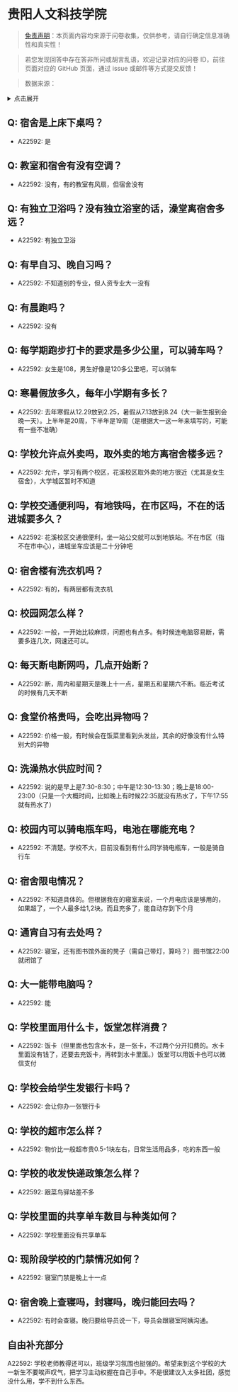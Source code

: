 # 贵阳人文科技学院

> [免责声明](https://colleges.chat/#_3)：本页面内容均来源于问卷收集，仅供参考，请自行确定信息准确性和真实性！

> 若您发现回答中存在答非所问或胡言乱语，欢迎记录对应的问卷 ID，前往页面对应的 GitHub 页面，通过 issue 或邮件等方式提交反馈！

> 数据来源：

<details><summary>点击展开</summary>
<ul>
<li>A22592: 匿名 (2024 年 06 月)</li>
</ul>
</details>

## Q: 宿舍是上床下桌吗？

- A22592: 是

## Q: 教室和宿舍有没有空调？

- A22592: 没有，有的教室有风扇，但宿舍没有

## Q: 有独立卫浴吗？没有独立浴室的话，澡堂离宿舍多远？

- A22592: 有独立卫浴

## Q: 有早自习、晚自习吗？

- A22592: 不知道别的专业，但人资专业大一没有

## Q: 有晨跑吗？

- A22592: 没有

## Q: 每学期跑步打卡的要求是多少公里，可以骑车吗？

- A22592: 女生是108，男生好像是120多公里吧，可以骑车

## Q: 寒暑假放多久，每年小学期有多长？

- A22592: 去年寒假从12.29放到2.25，暑假从7.13放到8.24（大一新生报到会晚一天）。上半年是20周，下半年是19周（是根据大一这一年来填写的，可能有一些不准确）

## Q: 学校允许点外卖吗，取外卖的地方离宿舍楼多远？

- A22592: 允许，学习有两个校区，花溪校区取外卖的地方很近（尤其是女生宿舍），大学城区暂时不知道

## Q: 学校交通便利吗，有地铁吗，在市区吗，不在的话进城要多久？

- A22592: 花溪校区交通很便利，坐一站公交就可以到地铁站。不在市区（指不在市中心），进城坐车应该是二十分钟吧

## Q: 宿舍楼有洗衣机吗？

- A22592: 有的，有两层都有洗衣机

## Q: 校园网怎么样？

- A22592: 一般，一开始比较麻烦，问题也有点多。有时候连电脑容易断，需要多连几次，网速还可以。

## Q: 每天断电断网吗，几点开始断？

- A22592: 断，周内和星期天是晚上十一点，星期五和星期六不断。临近考试的时候有几天不断

## Q: 食堂价格贵吗，会吃出异物吗？

- A22592: 价格一般，有时候会在饭菜里看到头发丝，其余的好像没有什么特别大的异物

## Q: 洗澡热水供应时间？

- A22592: 说的是早上是7:30-8:30；中午是12:30-13:30；晚上是18:00-23:00（只是一个大概时间，比如晚上有时候22:35就没有热水了，下午17:55就有热水了）

## Q: 校园内可以骑电瓶车吗，电池在哪能充电？

- A22592: 不清楚。学校不大，目前没看到有什么同学骑电瓶车，一般是骑自行车

## Q: 宿舍限电情况？

- A22592: 不知道具体的。但根据我在的寝室来说，一个月电应该是够用的，如果超了，一个人最多给1,2块。而且充多了，能自动存到下个月

## Q: 通宵自习有去处吗？

- A22592: 寝室，还有图书馆外面的凳子（需自己带灯，算吗？）图书馆22:00就闭馆了

## Q: 大一能带电脑吗？

- A22592: 能

## Q: 学校里面用什么卡，饭堂怎样消费？

- A22592: 饭卡（但里面也包含水卡，是一张卡，不过两个分开扣费的。水卡里面没有钱了，还要去充饭卡，再转到水卡里面。）饭堂可以用饭卡也可以微信支付

## Q: 学校会给学生发银行卡吗？

- A22592: 会让你办一张银行卡

## Q: 学校的超市怎么样？

- A22592: 物价比一般超市贵0.5-1块左右，日常生活用品多，吃的东西一般

## Q: 学校的收发快递政策怎么样？

- A22592: 跟菜鸟驿站差不多

## Q: 学校里面的共享单车数目与种类如何？

- A22592: 学校里面没有共享单车

## Q: 现阶段学校的门禁情况如何？

- A22592: 寝室门禁是晚上十一点

## Q: 宿舍晚上查寝吗，封寝吗，晚归能回去吗？

- A22592: 有时会查寝。晚归要给导员说一下，导员会跟寝室阿姨沟通。

## 自由补充部分

A22592: 学校老师教得还可以，班级学习氛围也挺强的。希望来到这个学校的大一新生不要唉声叹气，把学习主动权握在自己手中。不是很建议入太多社团，感觉没什么用，学不到什么东西。
